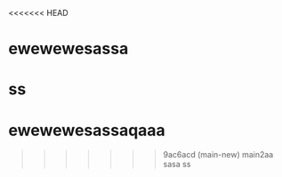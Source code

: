 <<<<<<< HEAD
# ewewewesassa
ss
=======
# ewewewesassaqaaa
>>>>>>> 9ac6acd (main-new)
main2aa sasa
ss
